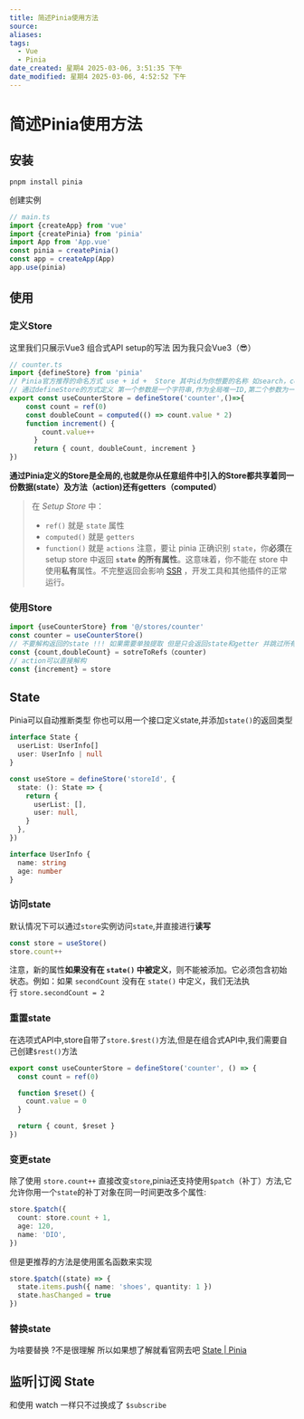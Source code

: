 ```yaml
---
title: 简述Pinia使用方法
source: 
aliases: 
tags:
  - Vue
  - Pinia
date_created: 星期4 2025-03-06, 3:51:35 下午
date_modified: 星期4 2025-03-06, 4:52:52 下午
---
```


# 简述Pinia使用方法
## 安装
`pnpm install pinia`

创建实例
```ts 
// main.ts
import {createApp} from 'vue'
import {createPinia} from 'pinia'
import App from 'App.vue'
const pinia = createPinia()
const app = createApp(App)
app.use(pinia)
```

## 使用
### 定义Store
这里我们只展示Vue3 组合式API setup的写法 因为我只会Vue3（😎）
```ts
// counter.ts
import {defineStore} from 'pinia'
// Pinia官方推荐的命名方式 use + id +  Store 其中id为你想要的名称 如search，counter,user 
// 通过defineStore的方式定义 第一个参数是一个字符串,作为全局唯一ID,第二个参数为一个回调
export const useCounterStore = defineStore('counter',()=>{
	const count = ref(0)
	const doubleCount = computed(() => count.value * 2)
	function increment() {
	    count.value++
	  }
	  return { count, doubleCount, increment }
})
```
**通过Pinia定义的Store是全局的,也就是你从任意组件中引入的Store都共享着同一份数据(state）及方法（action)还有getters（computed）**
>在 _Setup Store_ 中：
>
>  - `ref()` 就是 `state` 属性
>  - `computed()` 就是 `getters`
>  - `function()` 就是 `actions`
>注意，要让 pinia 正确识别 `state`，你**必须**在 setup store 中返回 **`state` 的所有属性**。这意味着，你不能在 store 中使用**私有**属性。不完整返回会影响 [SSR](https://pinia.vuejs.org/zh/cookbook/composables.html) ，开发工具和其他插件的正常运行。

### 使用Store
```ts
import {useCounterStore} from '@/stores/counter'
const counter = useCounterStore()
// 不要解构返回的state !!! 如果需要单独提取 但是只会返回state和getter 并跳过所有action和非响应式属性
const {count,doubleCount} = sotreToRefs（counter) 
// action可以直接解构
const {increment} = store
```


## State
Pinia可以自动推断类型 你也可以用一个接口定义state,并添加`state()`的返回类型
```ts
interface State {
  userList: UserInfo[]
  user: UserInfo | null
}

const useStore = defineStore('storeId', {
  state: (): State => {
    return {
      userList: [],
      user: null,
    }
  },
})

interface UserInfo {
  name: string
  age: number
}
```
### 访问state
默认情况下可以通过`store`实例访问`state`,并直接进行**读写**
```ts
const store = useStore() 
store.count++
```
注意，新的属性**如果没有在 `state()` 中被定义**，则不能被添加。它必须包含初始状态。例如：如果 `secondCount` 没有在 `state()` 中定义，我们无法执行 `store.secondCount = 2`
### 重置state
在选项式API中,store自带了`store.$rest()`方法,但是在组合式API中,我们需要自己创建`$rest()`方法
```ts
export const useCounterStore = defineStore('counter', () => {
  const count = ref(0)

  function $reset() {
    count.value = 0
  }

  return { count, $reset }
})
```

### 变更state
除了使用 `store.count++` 直接改变`store`,pinia还支持使用`$patch`（补丁）方法,它允许你用一个`state`的补丁对象在同一时间更改多个属性:
```ts
store.$patch({
  count: store.count + 1,
  age: 120,
  name: 'DIO',
})
```
但是更推荐的方法是使用匿名函数来实现
```ts
store.$patch((state) => {
  state.items.push({ name: 'shoes', quantity: 1 })
  state.hasChanged = true
})
```

### 替换state
 为啥要替换 ?不是很理解 所以如果想了解就看官网去吧
 [State | Pinia](https://pinia.vuejs.org/zh/core-concepts/state.html)

## 监听|订阅 State
和使用 watch 一样只不过换成了 
`$subscribe`